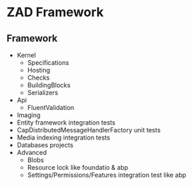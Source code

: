 ﻿# ZAD Framework

## Framework

- Kernel
  - Specifications
  - Hosting
  - Checks
  - BuildingBlocks
  - Serializers
- Api
  - FluentValidation
- Imaging
- Entity framework integration tests
- CapDistributedMessageHandlerFactory unit tests
- Media indexing integration tests
- Databases projects
- Advanced
  - Blobs
  - Resource lock like foundatio & abp
  - Settings/Permissions/Features integration test like abp
